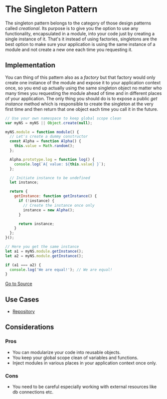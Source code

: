 # The Singleton Pattern

The singleton pattern belongs to the category of those design patterns called *creational*. Its purpose is to give you the option to use any functionality, encapsulated in a module, into your code just by creating a single instance of it. That's it instead of using factories, singletons are the best option to make sure your application is using the same instance of a module and not create a new one each time you requesting it.

## Implementation

You can thing of this pattern also as a *factory* but that factory would only create one instance of the module and expose it to your application context once, so you end up actually using the same singleton object no matter who many times you requesting the module ahead of time and in different places of your application. The only thing you should do is to expose a public *get instance* method which is responsible to create the singleton at the very first time and then return that one object each time you call it in the future.

```javascript
// Use your own namespace to keep global scope clean
var myNS = myNS || Object.create(null);

myNS.module = function module() {
  // Let's create a dummy constructor
  const Alpha = function Alpha() {
    this.value = Math.random();
  };

  Alpha.prototype.log = function log() {
    console.log(`A{ value: ${this.value} }`);
  };

  // Initiate instance to be undefined
  let instance;

  return {
    getInstance: function getInstance() {
      if (!instance) {
        // Create the instance once only
        instance = new Alpha();
      }

      return instance;
    }
  };
}();

// Here you get the same instance
let a1 = myNS.module.getInstance();
let a2 = myNS.module.getInstance();

if (a1 === a2) {
  console.log('We are equal!'); // We are equal!
}
```

[Go to Source](index.js)

## Use Cases
* [Repository](repository.js)

## Considerations

### Pros
* You can modularize your code into reusable objects.
* You keep your global scope clean of variables and functions.
* Inject modules in various places in your application context once only.

### Cons
* You need to be careful especially working with external resources like db connections etc.